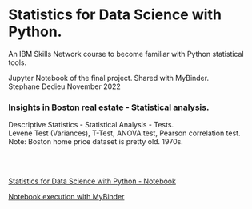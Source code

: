 #  Statistics for Data Science with Python.

An IBM Skills Network course to become familiar with Python statistical tools. 

Jupyter Notebook of the final project. Shared with MyBinder.   
Stephane Dedieu  November 2022 


### **Insights in Boston real estate - Statistical analysis.**


Descriptive Statistics - Statistical Analysis - Tests. <br>
Levene Test (Variances), T-Test, ANOVA test, Pearson correlation test. <br>
Note: Boston home price dataset is pretty old. 1970s. 

 <br>
 <br>

[Statistics for Data Science with Python - Notebook](https://github.com/DrStef/Statistics-for-Data-Science-with-Python/blob/main/Statistics_for_Data_Science_with_Python_Final_Project_SD_v04.ipynb)

[Notebook execution with MyBinder](https://mybinder.org/v2/gh/DrStef/Statistics-for-Data-Science-with-Python/d11fe9e83c812bedf726a8b5c3bb3cb95b0fa667?urlpath=lab%2Ftree%2FStatistics_for_Data_Science_with_Python_Final_Project_SD_v04.ipynb)

